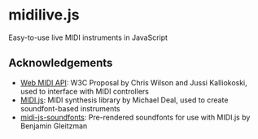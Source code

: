 # midilive.js
Easy-to-use live MIDI instruments in JavaScript

## Acknowledgements
- [Web MIDI API](http://webaudio.github.io/web-midi-api/): W3C Proposal by Chris Wilson and Jussi Kalliokoski, used to interface with MIDI controllers
- [MIDI.js](https://github.com/mudcube/MIDI.js): MIDI synthesis library by Michael Deal, used to create soundfont-based instruments
- [midi-js-soundfonts](https://github.com/gleitz/midi-js-soundfonts): Pre-rendered soundfonts for use with MIDI.js by Benjamin Gleitzman 
